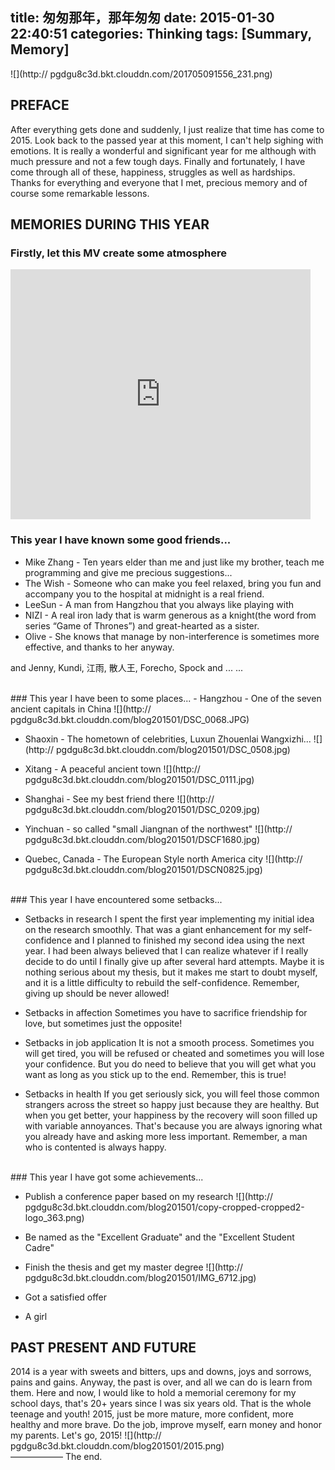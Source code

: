 title: 匆匆那年，那年匆匆
date: 2015-01-30 22:40:51
categories: Thinking
tags: [Summary, Memory]
---
![](http://
pgdgu8c3d.bkt.clouddn.com/201705091556_231.png)
<!-- more -->
## PREFACE 
After everything gets done and suddenly, I just realize that time has come to 2015. Look back to the passed year at this moment, I can't help sighing with emotions. It is really a wonderful and significant year for me although with much pressure and not a few tough days. Finally and fortunately, I have come through all of these, happiness, struggles as well as hardships. Thanks for everything and everyone that I met, precious memory and of course some remarkable lessons.
## MEMORIES DURING THIS YEAR

### Firstly, let this MV create some atmosphere

<iframe src="http://www.tudou.com/programs/view/html5embed.action?type=0&code=uhduWh3WD_Y&lcode=&resourceId=709134954_06_05_99" allowtransparency="true" allowfullscreen="true" scrolling="no" border="0" frameborder="0" style="width:480px;height:400px;"></iframe>

### This year I have known some good friends...

- Mike Zhang - Ten years elder than me and just like my brother, teach me programming and give me precious suggestions...
- The Wish - Someone who can make you feel relaxed, bring you fun and accompany you to the hospital at midnight is a real friend.
- LeeSun - A man from Hangzhou that you always like playing with
- NIZI - A real iron lady that is warm generous as a knight(the word from series “Game of Thrones”) and great-hearted as a sister.
- Olive - She knows that manage by non-interference is sometimes more effective, and thanks to her anyway.

and Jenny, Kundi, 江雨, 散人王, Forecho, Spock and ... ...


<br>
### This year I have been to some places...
- Hangzhou - One of the seven ancient capitals in China
![](http://
pgdgu8c3d.bkt.clouddn.com/blog201501/DSC_0068.JPG)


- Shaoxin - The hometown of celebrities, Luxun Zhouenlai Wangxizhi...
![](http://
pgdgu8c3d.bkt.clouddn.com/blog201501/DSC_0508.jpg)


- Xitang - A peaceful ancient town
![](http://
pgdgu8c3d.bkt.clouddn.com/blog201501/DSC_0111.jpg)

- Shanghai - See my best friend there
![](http://
pgdgu8c3d.bkt.clouddn.com/blog201501/DSC_0209.jpg)

- Yinchuan - so called "small Jiangnan of the northwest"
![](http://
pgdgu8c3d.bkt.clouddn.com/blog201501/DSCF1680.jpg)

- Quebec, Canada - The European Style north America city
![](http://
pgdgu8c3d.bkt.clouddn.com/blog201501/DSCN0825.jpg)

<br>
### This year I have encountered some setbacks...

- Setbacks in research
I spent the first year implementing my initial idea on the research smoothly. That was a giant enhancement for my self-confidence and I planned to finished my second idea using the next year. I had been always believed that I can realize whatever if I really decide to do until I finally give up after several hard attempts. Maybe it is nothing serious about my thesis, but it makes me start to doubt myself, and it is a little difficulty to rebuild the self-confidence. Remember, giving up should be never allowed!

- Setbacks in affection
Sometimes you have to sacrifice friendship for love, but sometimes just the opposite!

- Setbacks in job application
It is not a smooth process. Sometimes you will get tired, you will be refused or cheated and sometimes you will lose your confidence. But you do need to believe that you will get what you want as long as you stick up to the end. Remember, this is true!

- Setbacks in health
If you get seriously sick, you will feel those common strangers across the street so happy just because they are healthy. But when you get better, your happiness by the recovery will soon filled up with variable annoyances. That's because you are always ignoring what you already have and asking more less important. Remember, a man who is contented is always happy.

<br>
### This year I have got some achievements...

- Publish a conference paper based on my research
![](http://
pgdgu8c3d.bkt.clouddn.com/blog201501/copy-cropped-cropped2-logo_363.png) 

- Be named as the "Excellent Graduate" and the "Excellent Student Cadre"

- Finish the thesis and get my master degree
![](http://
pgdgu8c3d.bkt.clouddn.com/blog201501/IMG_6712.jpg)

- Got a satisfied offer

- A girl

## PAST PRESENT AND FUTURE

2014 is a year with sweets and bitters, ups and downs, joys and sorrows, pains and gains. Anyway, the past is over, and all we can do is learn from them.
Here and now, I would like to hold a memorial ceremony for my school days, that's 20+ years since I was six years old. That is the whole teenage and youth!
2015, just be more mature, more confident, more healthy and more brave. Do the job, improve myself, earn money and honor my parents.
Let's go, 2015!
![](http://
pgdgu8c3d.bkt.clouddn.com/blog201501/2015.png)
<br>
——————
The end.